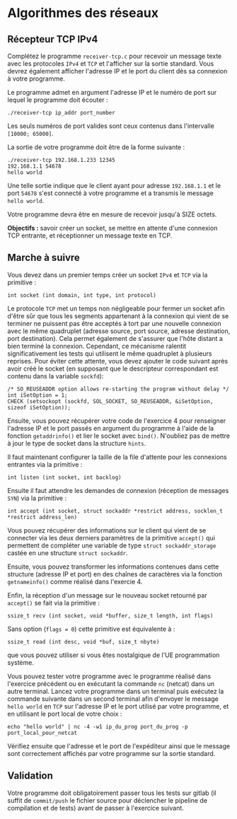 # Algorithmes des réseaux

## Récepteur TCP IPv4

Complétez le programme `receiver-tcp.c` pour recevoir un message texte avec les protocoles `IPv4` et `TCP` et l'afficher sur la sortie standard. Vous devrez également afficher l'adresse IP et le port du client dès sa connexion à votre programme.

Le programme admet en argument l'adresse IP et le numéro de port sur lequel le programme doit écouter :

    ./receiver-tcp ip_addr port_number

Les seuls numéros de port valides sont ceux contenus dans l'intervalle `[10000; 65000]`.

La sortie de votre programme doit être de la forme suivante :

    ./receiver-tcp 192.168.1.233 12345
    192.168.1.1 54678
    hello world

Une telle sortie indique que le client ayant pour adresse `192.168.1.1` et le port `54678` s'est connecté à votre programme et a transmis le message `hello world`.

Votre programme devra être en mesure de recevoir jusqu'à SIZE octets.

**Objectifs :** savoir créer un socket, se mettre en attente d'une connexion TCP entrante, et réceptionner un message texte en TCP.

## Marche à suivre

Vous devez dans un premier temps créer un socket `IPv4` et `TCP` via la primitive :

    int socket (int domain, int type, int protocol)

Le protocole `TCP` met un temps non négligeable pour fermer un socket afin d'être sûr que tous les segments appartenant à la connexion qui vient de se terminer ne puissent pas être acceptés à tort par une nouvelle connexion avec le même quadruplet (adresse source, port source, adresse destination, port destination). Cela permet également de s'assurer que l'hôte distant a bien terminé la connexion. Cependant, ce mécanisme ralentit significativement les tests qui utilisent le même quadruplet à plusieurs reprises. Pour éviter cette attente, vous devez ajouter le code suivant après avoir créé le socket (en supposant que le descripteur correspondant est contenu dans la variable `sockfd`):

    /* SO_REUSEADDR option allows re-starting the program without delay */
    int iSetOption = 1;
    CHECK (setsockopt (sockfd, SOL_SOCKET, SO_REUSEADDR, &iSetOption, sizeof iSetOption));

Ensuite, vous pouvez récupérer votre code de l'exercice 4 pour renseigner l'adresse IP et le port passés en argument du programme à l'aide de la fonction `getaddrinfo()` et lier le socket avec `bind()`. N'oubliez pas de mettre à jour le type de socket dans la structure `hints`.

Il faut maintenant configurer la taille de la file d'attente pour les connexions entrantes via la primitive :

    int listen (int socket, int backlog)

Ensuite il faut attendre les demandes de connexion (réception de messages `SYN`) via la primitive :

    int accept (int socket, struct sockaddr *restrict address, socklen_t *restrict address_len)

Vous pouvez récupérer des informations sur le client qui vient de se connecter via les deux derniers paramètres de la primitive `accept()` qui permettent de compléter une variable de type `struct sockaddr_storage` castée en une structure `struct sockaddr`.

Ensuite, vous pouvez transformer les informations contenues dans cette structure (adresse IP et port) en des chaînes de caractères via la fonction `getnameinfo()` comme réalisé dans l'exercie 4.

Enfin, la réception d'un message sur le nouveau socket retourné par `accept()` se fait via la primitive :

    ssize_t recv (int socket, void *buffer, size_t length, int flags)

Sans option (`flags = 0`) cette primitive est équivalente à :

    ssize_t read (int desc, void *buf, size_t nbyte)

que vous pouvez utiliser si vous êtes nostalgique de l'UE programmation système.

Vous pouvez tester votre programme avec le programme réalisé dans l'exercice précédent ou en exécutant la commande `nc` (netcat) dans un autre terminal. Lancez votre programme dans un terminal puis exécutez la commande suivante dans un second terminal afin d'envoyer le message `hello world` en `TCP` sur l'adresse IP et le port utilisé par votre programme, et en utilisant le port local de votre choix :

    echo "hello world" | nc -4 -w1 ip_du_prog port_du_prog -p port_local_pour_netcat

Vérifiez ensuite que l'adresse et le port de l'expéditeur ainsi que le message sont correctement affichés par votre programme sur la sortie standard.

## Validation

Votre programme doit obligatoirement passer tous les tests sur gitlab (il suffit de `commit/push` le fichier source pour déclencher le pipeline de compilation et de tests) avant de passer à l'exercice suivant.
